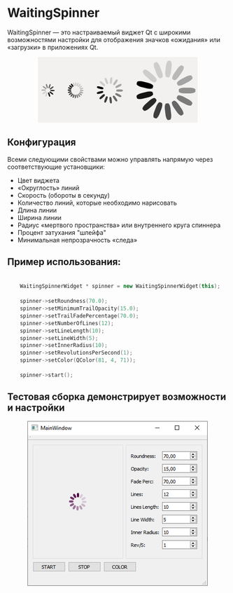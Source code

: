 # WaitingSpinner

WaitingSpinner — это настраиваемый виджет Qt с широкими возможностями настройки для отображения значков «ожидания» или «загрузки» в приложениях Qt.


<p align="center"><img src="img/waiting-spinners.gif" alt="waiting-spinners"/></p>

## Конфигурация

Всеми следующими свойствами можно управлять напрямую через соответствующие установщики:

- Цвет виджета
- «Округлость» линий
- Скорость (обороты в секунду)
- Количество линий, которые необходимо нарисовать
- Длина линии
- Ширина линии
- Радиус «мертвого пространства» или внутреннего круга спиннера
- Процент затухания "шлейфа"
- Минимальная непрозрачность «следа»

## Пример использования:

```c++

    WaitingSpinnerWidget * spinner = new WaitingSpinnerWidget(this);

    spinner->setRoundness(70.0);
    spinner->setMinimumTrailOpacity(15.0);
    spinner->setTrailFadePercentage(70.0);
    spinner->setNumberOfLines(12);
    spinner->setLineLength(10);
    spinner->setLineWidth(5);
    spinner->setInnerRadius(10);
    spinner->setRevolutionsPerSecond(1);
    spinner->setColor(QColor(81, 4, 71));

    spinner->start();
```

## Тестовая сборка демонстрирует возможности и настройки

<p align="center"><img src="img/test.jpg" alt="test"/></p>

